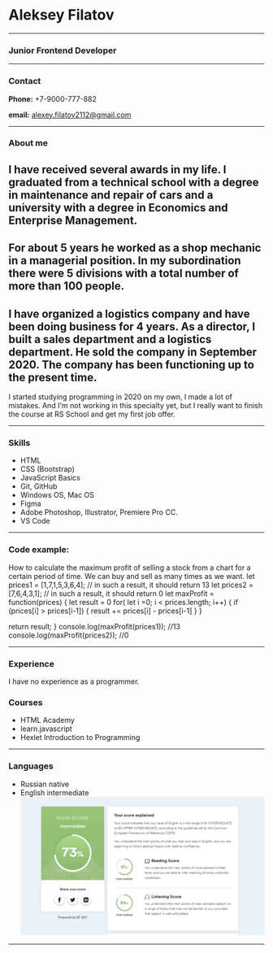 # Aleksey Filatov 
********* 
### Junior Frontend Developer
********* 
### Contact

**Phone:** +7-9000-777-882

**email:** alexey.filatov2112@gmail.com
*********

### About me

 
I have received several awards in my life. I graduated from a technical school with a degree in maintenance and repair of cars and a university with a degree in Economics and Enterprise Management.
----
For about 5 years he worked as a shop mechanic in a managerial position. In my subordination there were 5 divisions with a total number of more than 100 people.
-----
I have organized a logistics company and have been doing business for 4 years. As a director, I built a sales department and a logistics department. He sold the company in September 2020.
The company has been functioning up to the present time.
----
I started studying programming in 2020 on my own, I made a lot of mistakes. And I'm not working in this specialty yet, but I really want to finish the course at RS School and get my first job offer.
**********

### Skills
* HTML
* CSS (Bootstrap)
* JavaScript Basics
* Git, GitHub
* Windows OS, Mac OS
* Figma
* Adobe Photoshop, Illustrator, Premiere Pro CC.
* VS Code
********

### Code example:
How to calculate the maximum profit of selling a stock from a chart for a certain period of time.
We can buy and sell as many times as we want.
let prices1 = [1,7,1,5,3,6,4]; // in such a result, it should return 13
let prices2 = [7,6,4,3,1]; // in such a result, it should return 0
let maxProfit = function(prices) {
let result = 0
for( let i =0; i < prices.length; i++) {
  if (prices[i] > prices[i-1]) {
    result += prices[i] - prices[i-1]
  }
 }

return result;
}
console.log(maxProfit(prices1)); //13
console.log(maxProfit(prices2)); //0
*******

### Experience

I have no experience as a programmer.
### Courses

* HTML Academy
* learn.javascript
* Hexlet Introduction to Programming
*******

### Languages
* Russian native
* English intermediate
![language](./img/language.png "Результат тестирования")
**********